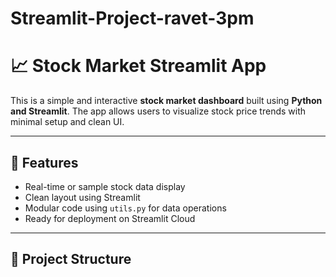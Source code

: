 # Streamlit-Project-ravet-3pm

# 📈 Stock Market Streamlit App

This is a simple and interactive **stock market dashboard** built using **Python and Streamlit**. The app allows users to visualize stock price trends with minimal setup and clean UI.

---

## 🧠 Features
- Real-time or sample stock data display
- Clean layout using Streamlit
- Modular code using `utils.py` for data operations
- Ready for deployment on Streamlit Cloud

---

## 📁 Project Structure

